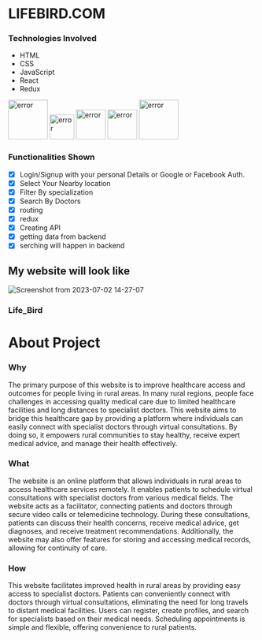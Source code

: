 
<h1>LIFEBIRD.COM</h1>

### Technologies Involved

- HTML
- CSS
- JavaScript
- React
- Redux

<div>
  <img style="width:80px"src="https://cdn3d.iconscout.com/3d/free/thumb/free-html-5728485-4781249.png?f=webp" alt="error"/>
  <img style="width:50px"src="https://upload.wikimedia.org/wikipedia/commons/thumb/d/d5/CSS3_logo_and_wordmark.svg/1200px-CSS3_logo_and_wordmark.svg.png" alt="error"/>
  <img style="width:60px"src="https://www.freepnglogos.com/uploads/javascript-png/png-javascript-badge-picture-8.png" alt="error"/>
  <img style="width:60px"src="https://ionicframework.com/docs/icons/logo-react-icon.png" alt="error"/>
  <img style="width:80px"src="https://logodix.com/logo/1614302.png" alt="error"/>
</div>

### Functionalities Shown
- [x] Login/Signup with your personal Details or Google or Facebook Auth.
- [x] Select Your Nearby location
- [x] Filter By specialization
- [x] Search By Doctors
- [x] routing
- [x] redux
- [x] Creating API
- [x] getting data from backend
- [x] serching will happen in backend

<h2>My website will look like</h2>

![Screenshot from 2023-07-02 14-27-07](https://github.com/shireesha93470/capstone_project-LifeBird/assets/112804232/0a664595-af55-4118-b386-b5167c8782c2)


### Life_Bird
<h1>About Project</h1>
<h3>Why</h3>
<p> The primary purpose of this website is to improve healthcare access and outcomes for people living in rural areas. In many rural regions, people face challenges in accessing quality medical care due to limited healthcare facilities and long distances to specialist doctors. This website aims to bridge this healthcare gap by providing a platform where individuals can easily connect with specialist doctors through virtual consultations. By doing so, it empowers rural communities to stay healthy, receive expert medical advice, and manage their health effectively.
</p>
<h3>What</h3>
<p>The website is an online platform that allows individuals in rural areas to access healthcare services remotely. It enables patients to schedule virtual consultations with specialist doctors from various medical fields. The website acts as a facilitator, connecting patients and doctors through secure video calls or telemedicine technology. During these consultations, patients can discuss their health concerns, receive medical advice, get diagnoses, and receive treatment recommendations. Additionally, the website may also offer features for storing and accessing medical records, allowing for continuity of care.</p>
<h3>How</h3>
<p>This website facilitates improved health in rural areas by providing easy access to specialist doctors. Patients can conveniently connect with doctors through virtual consultations, eliminating the need for long travels to distant medical facilities. Users can register, create profiles, and search for specialists based on their medical needs. Scheduling appointments is simple and flexible, offering convenience to rural patients.</p>



